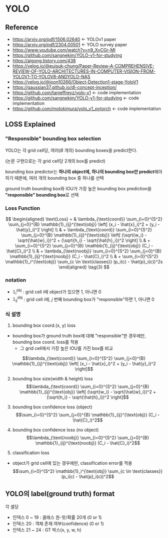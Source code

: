 # YOLO
## Reference
- https://arxiv.org/pdf/1506.02640   ← YOLOv1 paper
- https://arxiv.org/pdf/2304.00501   ← YOLO survey paper
- https://www.youtube.com/watch?v=n9_XyCGr-MI
- https://github.com/sangnekim/YOLO-v1-for-studying
- https://aigong.tistory.com/438
- https://velog.io/@euisuk-chung/Paper-Review-A-COMPREHENSIVE-REVIEW-OF-YOLO-ARCHITECTURES-IN-COMPUTER-VISION-FROM-YOLOV1-TO-YOLOV8-ANDYOLO-NAS
- https://velog.io/@joon10266/Object-Detection1-stage-YoloV1
- https://gaussian37.github.io/dl-concept-inception/
- https://github.com/tanjeffreyz/yolo-v1   ← code implementation
- https://github.com/sangnekim/YOLO-v1-for-studying   ← code implementation
- https://github.com/motokimura/yolo_v1_pytorch   ← code implementation

## 

## LOSS Explained

### **"Responsible" bounding box** selection
YOLO는 각 grid cell당, 여러($B$ 개의) bounding boxes을 predict한다. 

(논문 구현으로는 각 grid cell당 2개의 box를 predict)

bounding box predictor는 **하나의 object에, 하나의 bounding box만 predict**해야 하기 때문에, 여러 개의 bounding box 중 하나를 선택

ground truth bounding box와 IOU가 가장 높은 bounding box prediction을 **"responsible" bounding box**로 선택


### Loss Function
$$
\begin{aligned}
\text{Loss} = & \lambda_{\text{coord}} \sum_{i=0}^{S^2} \sum_{j=0}^{B} \mathbb{1}_{ij}^{\text{obj}} \left[ (x_i - \hat{x}_i)^2 + (y_i - \hat{y}_i)^2 \right] \\
& + \lambda_{\text{coord}} \sum_{i=0}^{S^2} \sum_{j=0}^{B} \mathbb{1}_{ij}^{\text{obj}} \left[ (\sqrt{w_i} - \sqrt{\hat{w}_i})^2 + (\sqrt{h_i} - \sqrt{\hat{h}_i})^2 \right] \\
& + \sum_{i=0}^{S^2} \sum_{j=0}^{B} \mathbb{1}_{ij}^{\text{obj}} (C_i - \hat{C}_i)^2 \\
& + \lambda_{\text{noobj}} \sum_{i=0}^{S^2} \sum_{j=0}^{B} \mathbb{1}_{ij}^{\text{noobj}} (C_i - \hat{C}_i)^2 \\
& + \sum_{i=0}^{S^2} \mathbb{1}_i^{\text{obj}} \sum_{c \in \text{classes}} (p_i(c) - \hat{p}_i(c))^2s
\end{aligned}
\tag{3}
$$

### notation
- $\mathbb{1}_{i}^{\text{obj}}$ : grid cell $i$에 object가 있으면 1, 아니면 0
- $\mathbb{1}_{ij}^{\text{obj}}$ : grid cell $i$에, $j$ 번째 bounding box가 "responsible"하면 1, 아니면 0

### 식 설명
1. bounding box coord.(x, y) loss
- bounding box가 ground truth box에 대해 "responsible"한 경우에만, bounding box coord. loss를 적용
	- 그 grid cell에서 가장 높은 IOU를 가진 box를 비교

$$\lambda_{\text{coord}} \sum_{i=0}^{S^2} \sum_{j=0}^{B} \mathbb{1}_{ij}^{\text{obj}} \left[ (x_i - \hat{x}_i)^2 + (y_i - \hat{y}_i)^2 \right]$$

2. bounding box size(width & height) loss
$$\lambda_{\text{coord}} \sum_{i=0}^{S^2} \sum_{j=0}^{B} \mathbb{1}_{ij}^{\text{obj}} \left[ (\sqrt{w_i} - \sqrt{\hat{w}_i})^2 + (\sqrt{h_i} - \sqrt{\hat{h}_i})^2 \right]$$

3. bounding box confidence loss (object)
$$\sum_{i=0}^{S^2} \sum_{j=0}^{B} \mathbb{1}_{ij}^{\text{obj}} (C_i - \hat{C}_i)^2$$

4. bounding box confidence loss (no object)
$$\lambda_{\text{noobj}} \sum_{i=0}^{S^2} \sum_{j=0}^{B} \mathbb{1}_{ij}^{\text{noobj}} (C_i - \hat{C}_i)^2$$

5. classification loss
- object가 grid cell에 있는 경우에만, classification error를 적용
$$\sum_{i=0}^{S^2} \mathbb{1}_i^{\text{obj}} \sum_{c \in \text{classes}} (p_i(c) - \hat{p}_i(c))^2$$



## YOLO의 label(ground truth) format
각 셀당
- 인덱스 0 ~ 19     : 클래스 원-핫/확률 20개 (0 or 1)
- 인덱스 20         : 객체 존재 여부(confidence) (0 or 1)
- 인덱스 21 ~ 24    : GT 박스(x, y, w, h)

